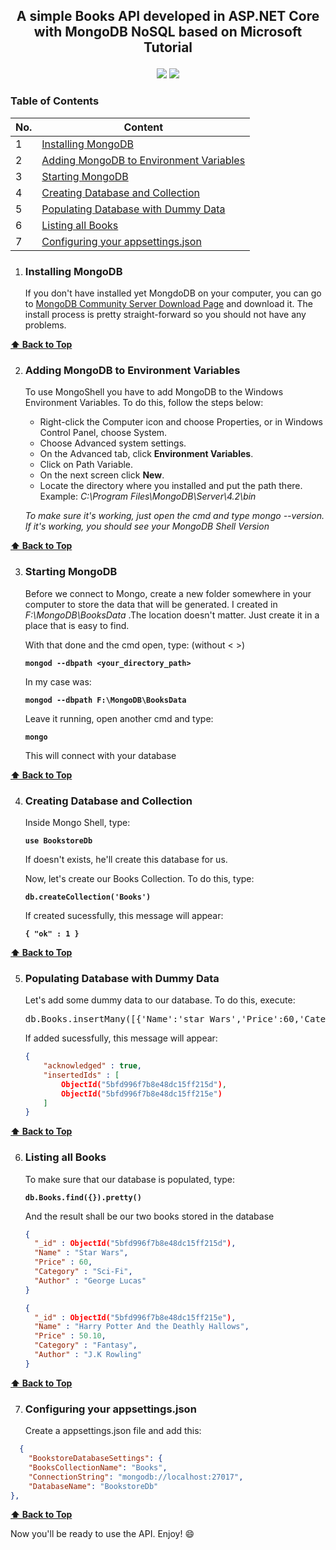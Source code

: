 ## <p align="center">A simple Books API developed in ASP.NET Core with MongoDB NoSQL based on Microsoft Tutorial</p> 

<p align="center">
    <img src="https://img.shields.io/badge/netcoreapp-3.0-purple">
    <img src="https://img.shields.io/badge/MongoDB-4.2-green">
</p> 

### Table of Contents

| No. | Content |
| --- | --------- |
|1| [Installing MongoDB](#installing-mongodb) |
|2| [Adding MongoDB to Environment Variables](#adding-mongoDB-to-environment-variables ) |
|3| [Starting MongoDB](#starting-mongodb) |
|4| [Creating Database and Collection](#creating-database-and-collection) |
|5| [Populating Database with Dummy Data](#populating-database-with-dummy-data) |
|6| [Listing all Books](#listing-all-books) |
|7| [Configuring your appsettings.json](#configuring-your-appsettingsjson) |

1. ### Installing MongoDB

     If you don't have installed yet MongdoDB on your computer, you can go to 
    [MongoDB Community Server Download Page](https://www.mongodb.com/try/download/community) and download it. 
    The install process is pretty straight-forward so you should not have any problems.  

**[⬆ Back to Top](#table-of-contents)**

2. ### Adding MongoDB to Environment Variables
    
    To use MongoShell you have to add MongoDB to the Windows Environment Variables. To do this, follow the steps below:   
 
    * Right-click the Computer icon and choose Properties, or in Windows Control Panel, choose System.  
    * Choose Advanced system settings. 
    * On the Advanced tab, click **Environment Variables**. 
    * Click on Path Variable. 
    * On the next screen click **New**.
    * Locate the directory where you installed and put the path there. Example: _C:\Program Files\MongoDB\Server\4.2\bin_ 
    
    _To make sure it's working, just open the cmd and type mongo --version. If it's working, you should see your MongoDB Shell 
    Version_

**[⬆ Back to Top](#table-of-contents)**
   
3. ### Starting MongoDB  
    
    Before we connect to Mongo, create a new folder somewhere in your computer to  store the data that will be generated. I created in *F:\MongoDB\BooksData* .The location doesn't matter. Just create it in a place that is easy to find.

    With that done and the cmd open, type: (without < >)

    **```mongod --dbpath <your_directory_path>```**

    In my case was:

    **```mongod --dbpath F:\MongoDB\BooksData```**

    Leave it running, open another cmd and type:

    **```mongo```**

    This will connect with your database

**[⬆ Back to Top](#table-of-contents)**

4. ### Creating Database and Collection

    Inside Mongo Shell, type:

    **```use BookstoreDb```**

    If doesn't exists, he'll create this database for us.

    Now, let's create our Books Collection. To do this, type:

    **```db.createCollection('Books')```**

    If created sucessfully, this message will appear:

   **```{ "ok" : 1 }```**

**[⬆ Back to Top](#table-of-contents)**

5. ### Populating Database with Dummy Data

    Let's add some dummy data to our database. To do this, execute:

    <pre>db.Books.insertMany([{'Name':'star Wars','Price':60,'Category':'Sci-Fi','Author':'George Lucas'}, {'Name':'Harry Potter And the Deathly Hallows','Price':50.10,'Category':'Fantasy','Author':'J.K Rowling'}])</pre>
    
    If added sucessfully, this message will appear:
    ```json
    {
        "acknowledged" : true,
        "insertedIds" : [
            ObjectId("5bfd996f7b8e48dc15ff215d"),
            ObjectId("5bfd996f7b8e48dc15ff215e")
        ]
    }
    ```
    
 **[⬆ Back to Top](#table-of-contents)**   
 
6. ### Listing all Books

    To make sure that our database is populated, type: 

    **```db.Books.find({}).pretty()```**

    And the result shall be our two books stored in the database
    ```json
    {
      "_id" : ObjectId("5bfd996f7b8e48dc15ff215d"),
      "Name" : "Star Wars",
      "Price" : 60,
      "Category" : "Sci-Fi",
      "Author" : "George Lucas"
    }

    {
      "_id" : ObjectId("5bfd996f7b8e48dc15ff215e"),
      "Name" : "Harry Potter And the Deathly Hallows",
      "Price" : 50.10,
      "Category" : "Fantasy",
      "Author" : "J.K Rowling"
    }
    ```

 **[⬆ Back to Top](#table-of-contents)** 

 7. ### Configuring your appsettings.json 

    Create a appsettings.json file and add this: 
  ```json
    {
      "BookstoreDatabaseSettings": {
      "BooksCollectionName": "Books",
      "ConnectionString": "mongodb://localhost:27017",
      "DatabaseName": "BookstoreDb"
  },
  ```

  **[⬆ Back to Top](#table-of-contents)**

  Now you'll be ready to use the API. Enjoy! :smile:

